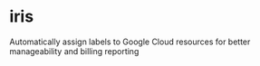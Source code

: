 # iris
Automatically assign labels to Google Cloud resources for better manageability and billing reporting
